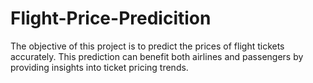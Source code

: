 # Flight-Price-Predicition
The objective of this project is to predict the prices of flight tickets accurately. This prediction can benefit both airlines and passengers by providing insights into ticket pricing trends.
